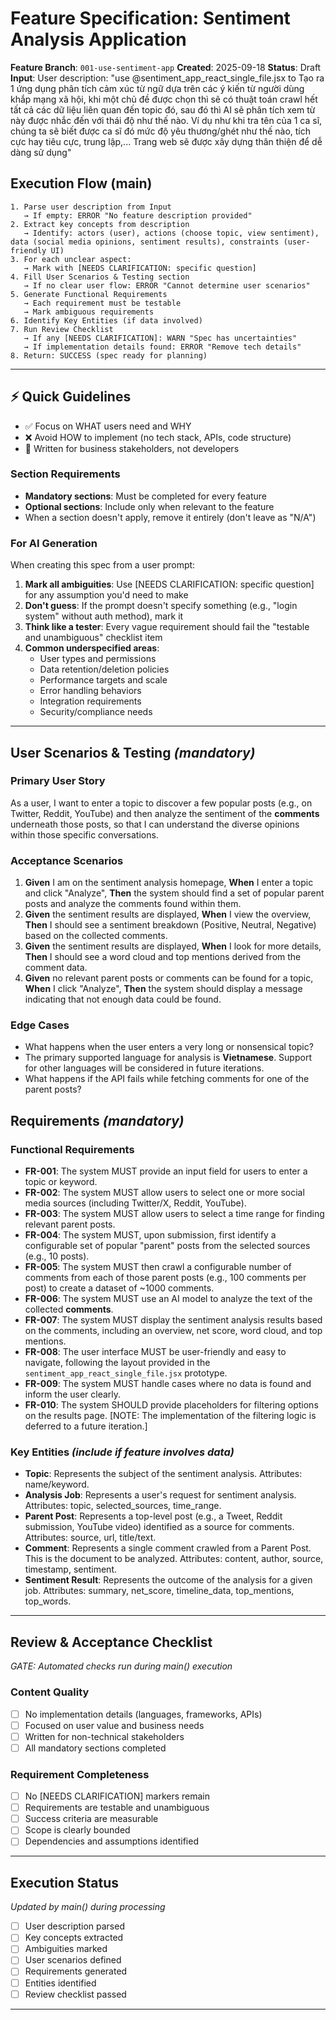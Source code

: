 # Feature Specification: Sentiment Analysis Application

**Feature Branch**: `001-use-sentiment-app`
**Created**: 2025-09-18
**Status**: Draft
**Input**: User description: "use @sentiment_app_react_single_file.jsx to Tạo ra 1 ứng dụng phân tích cảm xúc từ ngữ dựa trên các ý kiến từ người dùng khắp mạng xã hội, khi một chủ đề được chọn thì sẽ có thuật toán crawl hết tất cả các dữ liệu liên quan đến topic đó, sau đó thì AI sẽ phân tích xem từ này được nhắc đến với thái độ như thế nào. Ví dụ như khi tra tên của 1 ca sĩ, chúng ta sẽ biết được ca sĩ đó mức độ yêu thương/ghét như thế nào, tích cực hay tiêu cực, trung lập,... Trang web sẽ được xây dựng thân thiện để dễ dàng sử dụng"

## Execution Flow (main)
```
1. Parse user description from Input
   → If empty: ERROR "No feature description provided"
2. Extract key concepts from description
   → Identify: actors (user), actions (choose topic, view sentiment), data (social media opinions, sentiment results), constraints (user-friendly UI)
3. For each unclear aspect:
   → Mark with [NEEDS CLARIFICATION: specific question]
4. Fill User Scenarios & Testing section
   → If no clear user flow: ERROR "Cannot determine user scenarios"
5. Generate Functional Requirements
   → Each requirement must be testable
   → Mark ambiguous requirements
6. Identify Key Entities (if data involved)
7. Run Review Checklist
   → If any [NEEDS CLARIFICATION]: WARN "Spec has uncertainties"
   → If implementation details found: ERROR "Remove tech details"
8. Return: SUCCESS (spec ready for planning)
```

---

## ⚡ Quick Guidelines
- ✅ Focus on WHAT users need and WHY
- ❌ Avoid HOW to implement (no tech stack, APIs, code structure)
- 👥 Written for business stakeholders, not developers

### Section Requirements
- **Mandatory sections**: Must be completed for every feature
- **Optional sections**: Include only when relevant to the feature
- When a section doesn't apply, remove it entirely (don't leave as "N/A")

### For AI Generation
When creating this spec from a user prompt:
1. **Mark all ambiguities**: Use [NEEDS CLARIFICATION: specific question] for any assumption you'd need to make
2. **Don't guess**: If the prompt doesn't specify something (e.g., "login system" without auth method), mark it
3. **Think like a tester**: Every vague requirement should fail the "testable and unambiguous" checklist item
4. **Common underspecified areas**:
   - User types and permissions
   - Data retention/deletion policies
   - Performance targets and scale
   - Error handling behaviors
   - Integration requirements
   - Security/compliance needs

---

## User Scenarios & Testing *(mandatory)*

### Primary User Story
As a user, I want to enter a topic to discover a few popular posts (e.g., on Twitter, Reddit, YouTube) and then analyze the sentiment of the **comments** underneath those posts, so that I can understand the diverse opinions within those specific conversations.

### Acceptance Scenarios
1.  **Given** I am on the sentiment analysis homepage, **When** I enter a topic and click "Analyze", **Then** the system should find a set of popular parent posts and analyze the comments found within them.
2.  **Given** the sentiment results are displayed, **When** I view the overview, **Then** I should see a sentiment breakdown (Positive, Neutral, Negative) based on the collected comments.
3.  **Given** the sentiment results are displayed, **When** I look for more details, **Then** I should see a word cloud and top mentions derived from the comment data.
4.  **Given** no relevant parent posts or comments can be found for a topic, **When** I click "Analyze", **Then** the system should display a message indicating that not enough data could be found.

### Edge Cases
- What happens when the user enters a very long or nonsensical topic?
- The primary supported language for analysis is **Vietnamese**. Support for other languages will be considered in future iterations.
- What happens if the API fails while fetching comments for one of the parent posts?

## Requirements *(mandatory)*

### Functional Requirements
- **FR-001**: The system MUST provide an input field for users to enter a topic or keyword.
- **FR-002**: The system MUST allow users to select one or more social media sources (including Twitter/X, Reddit, YouTube).
- **FR-003**: The system MUST allow users to select a time range for finding relevant parent posts.
- **FR-004**: The system MUST, upon submission, first identify a configurable set of popular "parent" posts from the selected sources (e.g., 10 posts).
- **FR-005**: The system MUST then crawl a configurable number of comments from each of those parent posts (e.g., 100 comments per post) to create a dataset of ~1000 comments.
- **FR-006**: The system MUST use an AI model to analyze the text of the collected **comments**.
- **FR-007**: The system MUST display the sentiment analysis results based on the comments, including an overview, net score, word cloud, and top mentions.
- **FR-008**: The user interface MUST be user-friendly and easy to navigate, following the layout provided in the `sentiment_app_react_single_file.jsx` prototype.
- **FR-009**: The system MUST handle cases where no data is found and inform the user clearly.
- **FR-010**: The system SHOULD provide placeholders for filtering options on the results page. [NOTE: The implementation of the filtering logic is deferred to a future iteration.]

### Key Entities *(include if feature involves data)*
- **Topic**: Represents the subject of the sentiment analysis. Attributes: name/keyword.
- **Analysis Job**: Represents a user's request for sentiment analysis. Attributes: topic, selected_sources, time_range.
- **Parent Post**: Represents a top-level post (e.g., a Tweet, Reddit submission, YouTube video) identified as a source for comments. Attributes: source, url, title/text.
- **Comment**: Represents a single comment crawled from a Parent Post. This is the document to be analyzed. Attributes: content, author, source, timestamp, sentiment.
- **Sentiment Result**: Represents the outcome of the analysis for a given job. Attributes: summary, net_score, timeline_data, top_mentions, top_words.

---

## Review & Acceptance Checklist
*GATE: Automated checks run during main() execution*

### Content Quality
- [ ] No implementation details (languages, frameworks, APIs)
- [ ] Focused on user value and business needs
- [ ] Written for non-technical stakeholders
- [ ] All mandatory sections completed

### Requirement Completeness
- [ ] No [NEEDS CLARIFICATION] markers remain
- [ ] Requirements are testable and unambiguous
- [ ] Success criteria are measurable
- [ ] Scope is clearly bounded
- [ ] Dependencies and assumptions identified

---

## Execution Status
*Updated by main() during processing*

- [ ] User description parsed
- [ ] Key concepts extracted
- [ ] Ambiguities marked
- [ ] User scenarios defined
- [ ] Requirements generated
- [ ] Entities identified
- [ ] Review checklist passed

---